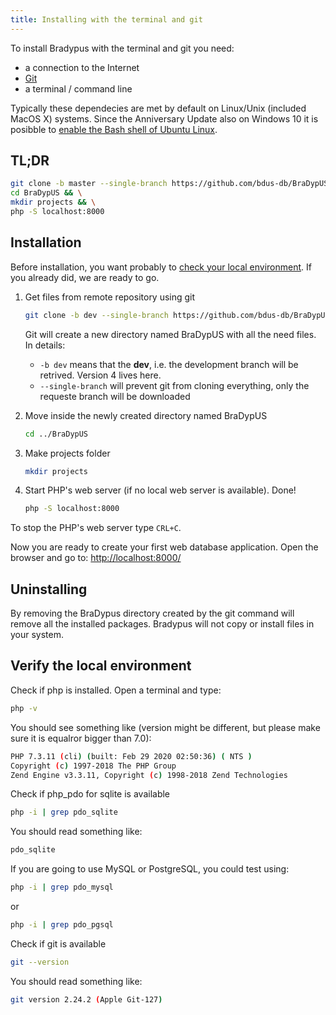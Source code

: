 ```yaml
---
title: Installing with the terminal and git
---
```


To install Bradypus with the terminal and git you need:
- a connection to the Internet
- [Git](https://git-scm.com/)
- a terminal / command line

Typically these dependecies are met by default on 
Linux/Unix (included MacOS X) systems.
Since the Anniversary Update also on Windows 10 
it is posibble to 
[enable the Bash shell of Ubuntu Linux](https://stackoverflow.com/questions/36352627/how-to-enable-bash-in-windows-10-developer-preview).

## TL;DR

```bash
git clone -b master --single-branch https://github.com/bdus-db/BraDypUS.git && \
cd BraDypUS && \
mkdir projects && \
php -S localhost:8000
```

## Installation

Before installation, you want probably to [check your local environment](#verify-the-local-environment). 
If you already did, we are ready to go.

1. Get files from remote repository using git
    ```bash
    git clone -b dev --single-branch https://github.com/bdus-db/BraDypUS.git
    ```
    Git will create a new directory named BraDypUS with all the need files. In details:
    - `-b dev` means that the **dev**, i.e. the development branch will be retrived. Version 4 lives here.
    - `--single-branch` will prevent git from cloning everything, only the requeste branch will be downloaded

2. Move inside the newly created directory named BraDypUS
    ```bash
    cd ../BraDypUS
    ```
3. Make projects folder
    ```bash
    mkdir projects
    ```

4. Start PHP's web server (if no local web server is available). Done!
    ```bash
    php -S localhost:8000
    ```
To stop the PHP's web server type `CRL+C`.

Now you are ready to create your first web database application. 
Open the browser and go to: 
[http://localhost:8000/](http://localhost:8000/)


## Uninstalling

By removing the BraDypus directory created by the git command will remove all the installed packages.
Bradypus will not copy or install files in your system.

## Verify the local environment

Check if php is installed. Open a terminal and type:

```bash
php -v
```

You should see something like (version might be different, 
but please make sure it is equalror bigger than 7.0):

```bash
PHP 7.3.11 (cli) (built: Feb 29 2020 02:50:36) ( NTS )
Copyright (c) 1997-2018 The PHP Group
Zend Engine v3.3.11, Copyright (c) 1998-2018 Zend Technologies
```

Check if php_pdo for sqlite is available
```bash
php -i | grep pdo_sqlite 
```

You should read something like:

```bash
pdo_sqlite
```

If you are going to use MySQL or PostgreSQL, you could test using:
```bash
php -i | grep pdo_mysql 
```
or 
```bash
php -i | grep pdo_pgsql 
```

Check if git is available
```bash
git --version
```

You should read something like:

```bash
git version 2.24.2 (Apple Git-127)
```